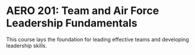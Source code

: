 # AERO 201: Team and Air Force Leadership Fundamentals

This course lays the foundation for leading effective teams and developing leadership skills.